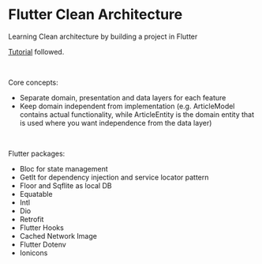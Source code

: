 # Flutter Clean Architecture

Learning Clean architecture by building a project in Flutter

<a href="https://www.youtube.com/watch?v=7V_P6dovixg">Tutorial</a> followed.

<br>

Core concepts:
 - Separate domain, presentation and data layers for each feature
 - Keep domain independent from implementation (e.g. ArticleModel contains actual functionality, while ArticleEntity is the domain entity that is used where you want independence from the data layer)

<br>

Flutter packages:
 - Bloc for state management
 - GetIt for dependency injection and service locator pattern
 - Floor and Sqflite as local DB
 - Equatable
 - Intl
 - Dio
 - Retrofit
 - Flutter Hooks
 - Cached Network Image
 - Flutter Dotenv
 - Ionicons

